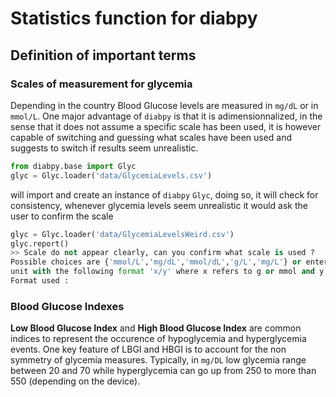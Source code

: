 # Statistics function for diabpy

## Definition of important terms

### Scales of measurement for glycemia

Depending in the country Blood Glucose levels are measured in `mg/dL` or
in `mmol/L`. One major advantage of `diabpy` is that it is adimensionnalized, in the sense that it does not assume a specific scale has been used, it is however capable of switching and guessing what scales have been used and suggests to switch if results seem unrealistic.

```python
from diabpy.base import Glyc
glyc = Glyc.loader('data/GlycemiaLevels.csv')
```

will import and create an instance of `diabpy` `Glyc`, doing so, it will check for consistency, whenever glycemia levels seem unrealistic it would ask the user to confirm the scale

```python
glyc = Glyc.loader('data/GlycemiaLevelsWeird.csv')
glyc.report()
>> Scale do not appear clearly, can you confirm what scale is used ? 
Possible choices are {'mmol/L','mg/dL','mmol/dL','g/L','mg/L'} or enter a new
unit with the following format 'x/y' where x refers to g or mmol and y to liter capacity.
Format used :
```



### Blood Glucose Indexes

**Low Blood Glucose Index** and **High Blood Glucose Index** are common indices to represent the occurence of hypoglycemia and hyperglycemia events. One key feature of LBGI and HBGI is to account
for the non symmetry of glycemia measures. Typically, in `mg/DL` low glycemia range between 20 and 70 while hyperglycemia can go up from 250 to more than 550 (depending on the device).





